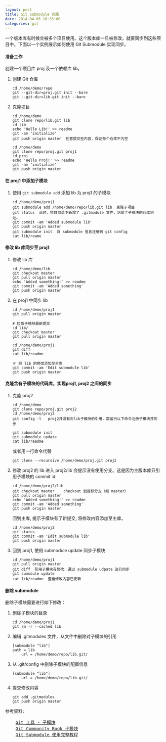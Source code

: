 ```yaml
---
layout: post
title: Git Submodule 实践
date: 2014-04-06 18:33:00
categories: git
---
```



一个版本库有时候会被多个项目使用。这个版本库一旦被修改，就要同步到这些项目中。下面以一个实例展示如何使用 Git Submodule 实现同步。

#### 准备工作
创建一个项目库 proj 及一个依赖库 lib。

1. 创建 Git 仓库
 
	```
	cd /home/demo/repo
	git --git-dir=proj.git init --bare
	git --git-dir=lib.git init --bare
	```
1. 克隆项目

	```
	cd /home/demo
	git clone repo/lib.git lib
	cd lib
	echo 'Hello Lib!' >> readme
	git -am 'initialize'
	git push origin master  任意提交些内容，保证每个仓库不为空
	
	cd /home/demo
	git clone repo/proj.git proj1
	cd proj
	echo 'Hello Proj!' >> readme
	git -am 'initialize'
	git push origin master
	```

#### 在 proj1 中添加子模块
1. 使用 `git submodule add` 添加 lib 为 proj1 的子模块

	```
	cd /home/demo/proj1
	git submodule add /home/demo/repo/lib.git lib  克隆子项目
	git status  此时，项目目录下新增了 .gitmodule 文件，记录了子模块的仓库地址。
	git commit -am 'Added submodule lib'
	git push origin master
	git submodule init	将 submodule 信息注册到 git config
	cat lib/reame
    ```

#### 修改 lib 库同步至 proj1	
1. 修改 lib 库

	```
	cd /home/demo/lib
	git checkout master
	git pull origin master
	echo 'Added something!' >> readme
	git commit -am 'Added something'
	git push origin master
	```
1. 在 proj1 中同步 lib

	```	
	cd /home/demo/proj1
	git pull origin master
	
	# 拉取子模块最新提交
	cd lib/
	git checkout master
	git pull origin master

	cd /home/demo/proj1
	git diff
	cat lib/readme

	＃ 将 lib 的修改添加至主库
	git commit -am 'Edit submodule lib'
	git push origin master
	```

#### 克隆含有子模块的代码库，实现proj1, proj2 之间的同步
1. 克隆 proj2
	
	```
	cd /home/demo
	git clone repo/proj.git proj2
	cd /home/demo/proj2
	git config -l   proj2并没有对lib子模块的引用，需运行以下命令注册子模块并同步
	
	git submodule init
	git submodule update
	cat lib/readme
	```
	
	或者用一行命令代替
	
	```
	git clone --recursive /home/demo/proj.git proj2
	```
	
	
1. 修改 proj2 的 lib
	进入 proj2/lib 会提示没有使用分支。这是因为主版本库只引用子模块的 commit id
	
	```
	cd /home/demo/proj2/lib
	git checkout master    checkout 到目标分支（如 master）
	git pull origin master
	echo 'Added something!' >> readme
	git commit -am 'Added something'
	git push origin master
	```
	
	回到主库, 提示子模块有了新提交, 将修改内容添加至主库。
	
	```
	cd /home/demo/proj2
	git status
	git commit -am 'Edit submodule lib'
	git push origin master
	```
	
1. 回到 proj1, 使用 submodule update 同步子模块

	```	
	cd /home/demo/proj1
	git pull origin master
	git diff  引用子模块有修改，通过 submodule udpate 进行同步
	git sumodule update
	cat lib/readme  查看修改内容已更新
	```
	
#### 删除 submodule
删除子模块需要进行如下修改：

1. 删除子模块的目录

	```
	cd /home/demo/proj1
	git rm -r --cached lib
	```
	
1. 编辑 .gitmodules 文件，从文件中删除对子模块的引用

	```
	[submodule "lib"]                                                           	    path = lib
		url = /home/demo/repo/lib.git/
	```
1. 从 .git/config 中删除子模块的配置信息

	```
	[submodule "lib"]
  		url = /home/demo/repo/lib.git/
	```
1. 提交修改内容

	```
	git add .gitmodules
	git push origin master
	```
	
<pre class="reference">
参考资料:

    <a href="http://git-scm.com/book/zh/Git-%E5%B7%A5%E5%85%B7-%E5%AD%90%E6%A8%A1%E5%9D%97" target="_blank">Git 工具 - 子模块</a>
    <a href="http://gitbook.liuhui998.com/5_10.html" target="_blank">Git Community Book 子模块</a>
    <a href="http://www.kafeitu.me/git/2012/03/27/git-submodule.html" target="_blank">Git Submodule 使用完整教程</a>
</pre>

	
